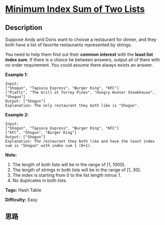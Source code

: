 # [Minimum Index Sum of Two Lists][title]

## Description

Suppose Andy and Doris want to choose a restaurant for dinner, and they both
have a list of favorite restaurants represented by strings.

You need to help them find out their **common interest** with the **least list
index sum**. If there is a choice tie between answers, output all of them with
no order requirement. You could assume there always exists an answer.

**Example 1:**  
            Input:    ["Shogun", "Tapioca Express", "Burger King", "KFC"]    ["Piatti", "The Grill at Torrey Pines", "Hungry Hunter Steakhouse", "Shogun"]    Output: ["Shogun"]    Explanation: The only restaurant they both like is "Shogun".    

**Example 2:**  
            Input:    ["Shogun", "Tapioca Express", "Burger King", "KFC"]    ["KFC", "Shogun", "Burger King"]    Output: ["Shogun"]    Explanation: The restaurant they both like and have the least index sum is "Shogun" with index sum 1 (0+1).    

**Note:**  

  1. The length of both lists will be in the range of [1, 1000].
  2. The length of strings in both lists will be in the range of [1, 30].
  3. The index is starting from 0 to the list length minus 1.
  4. No duplicates in both lists.


**Tags:** Hash Table

**Difficulty:** Easy

## 思路

[title]: https://leetcode.com/problems/minimum-index-sum-of-two-lists
